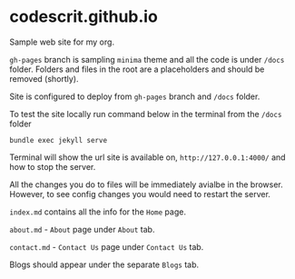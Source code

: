 # codescrit.github.io
Sample web site for my org.

`gh-pages` branch is sampling `minima` theme and all the code is under `/docs` folder. Folders and files in the root are a placeholders and should be removed (shortly).

Site is configured to deploy from `gh-pages` branch and `/docs` folder.

To test the site locally run command below in the terminal from the `/docs` folder
```
bundle exec jekyll serve
```
Terminal will show the url site is available on, `http://127.0.0.1:4000/` and how to stop the server.

All the changes you do to files will be immediately avialbe in the browser. However, to see config changes you would need to restart the server.

`index.md` contains all the info for the `Home` page.

`about.md` - `About` page under `About` tab.

`contact.md` - `Contact Us` page under `Contact Us` tab.

Blogs should appear under the separate `Blogs` tab.